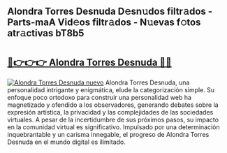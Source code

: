 ## Alondra Torres Desnuda D𝚎sn𝚞dos filtr𝚊dos - Parts-maA Vid𝚎os filtr𝚊dos - N𝚞evas f𝚘tos atr𝚊ctivas bT8b5

# <h2><a href="http://mb88gjw.tromn.icu/?c=Alondra+Torres+Desnuda">🔗👉👉👉 Alondra Torres Desnuda 🔗🔗</a></h2>

[![Alondra Torres Desnuda nuevo](https://i.imgur.com/pEAQMta.gif)](http://mb88gjw.tromn.icu/?c=Alondra+Torres+Desnuda)
Alondra Torres Desnuda, una personalidad intrigante y enigmática, elude la categorización simple. Su enfoque poco ortodoxo para construir una personalidad web ha magnetizado y ofendido a los observadores, generando debates sobre la expresión artística, la privacidad y las complejidades de las sociedades virtuales. A pesar de la incertidumbre de sus próximos pasos, su impacto en la comunidad virtual es significativo. Impulsado por una determinación inquebrantable y un carisma innegable, el progreso de Alondra Torres Desnuda en el mundo digital es ilimitado.
